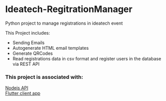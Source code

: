 # Ideatech-RegitrationManager
Python project to manage registrations in ideatech event 

This Project includes:
- Sending Emails
- Autogenerate HTML email templates
- Generate QRCodes
- Read registrations data in csv format and register users in the database via REST API

### This project is associated with:  
[Nodejs API](https://github.com/amir-coder/Ideatech-registrations-server)   
[Flutter client app](https://github.com/amir-coder/Ideatech-RegitrationManager)
